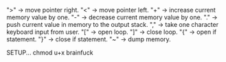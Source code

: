 ">" -> move pointer right.
"<" -> move pointer left.
"+" -> increase current memory value by one.
"-" -> decrease current memory value by one.
"." -> push current value in memory to the output stack.
"," -> take one character keyboard input from user.
"[" -> open loop.
"]" -> close loop.
"{" -> open if statement.
"}" -> close if statement.
"~" -> dump memory.

SETUP...
chmod u+x brainfuck

